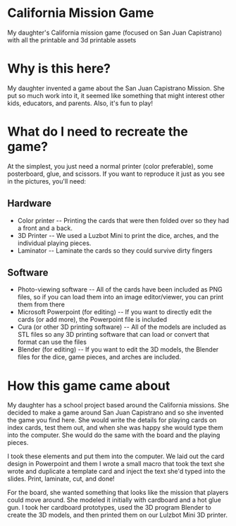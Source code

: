 # California Mission Game
My daughter's California mission game (focused on San Juan Capistrano) with all the printable and 3d printable assets

# Why is this here?

My daughter invented a game about the San Juan Capistrano Mission. She put so much work into it, it seemed like something that might interest other kids, educators, and parents. Also, it's fun to play!

# What do I need to recreate the game?

At the simplest, you just need a normal printer (color preferable), some posterboard, glue, and scissors. If you want to reproduce it just as you see in the pictures, you'll need:

## Hardware

* Color printer -- Printing the cards that were then folded over so they had a front and a back.
* 3D Printer -- We used a Luzbot Mini to print the dice, arches, and the individual playing pieces.
* Laminator -- Laminate the cards so they could survive dirty fingers

## Software

* Photo-viewing software -- All of the cards have been included as PNG files, so if you can load them into an image editor/viewer, you can print them from there
* Microsoft Powerpoint (for editing) -- If you want to directly edit the cards (or add more), the Powerpoint file is included
* Cura (or other 3D printing software) -- All of the models are included as STL files so any 3D printing software that can load or convert that format can use the files
* Blender (for editing) -- If you want to edit the 3D models, the Blender files for the dice, game pieces, and arches are included.

# How this game came about

My daughter has a school project based around the California missions. She decided to make a game around San Juan Capistrano and so she invented the game you find here. She would write the details for playing cards on index cards, test them out, and when she was happy she would type them into the computer. She would do the same with the board and the playing pieces.

I took these elements and put them into the computer. We laid out the card design in Powerpoint and them I wrote a small macro that took the text she wrote and duplicate a template card and inject the text she'd typed into the slides. Print, laminate, cut, and done!

For the board, she wanted something that looks like the mission that players could move around. She modeled it initially with cardboard and a hot glue gun. I took her cardboard prototypes, used the 3D program Blender to create the 3D models, and then printed them on our Lulzbot Mini 3D printer.


